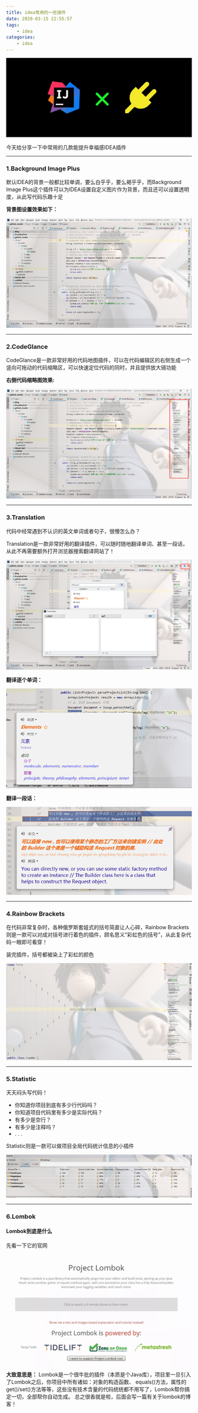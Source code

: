 ```yaml
---
title: idea常用的一些插件
date: 2020-03-15 22:55:57
tags:
    - idea
categories:
    - idea
---
```

![idea插件](./idea常用的一些插件/idea插件.jpg)

今天给分享一下中常用的几款能提升幸福感IDEA插件

---

### 1.Background Image Plus
<!--more-->
默认IDEA的背景一般都比较单调，要么白乎乎，要么褐乎乎，而Background Image Plus这个插件可以为IDEA设置自定义图片作为背景，而且还可以设置透明度，从此写代码乐趣十足

**背景图设置效果如下：**

![Background Image Plus](./idea常用的一些插件/Background.png)

---

### 2.CodeGlance

CodeGlance是一款非常好用的代码地图插件，可以在代码编辑区的右侧生成一个竖向可拖动的代码缩略区，可以快速定位代码的同时，并且提供放大镜功能

**右侧代码缩略图效果:**

![codeGlance](./idea常用的一些插件/CodeGlance.jpg)

---

### 3.Translation

代码中经常遇到不认识的英文单词或者句子，很懵怎么办？

Translation是一款非常好用的翻译插件，可以随时随地翻译单词、甚至一段话，从此不再需要额外打开浏览器搜索翻译网站了！

![TranslationIn](./idea常用的一些插件/TranslationIn.jpg)

**翻译逐个单词：**

![翻译单词](./idea常用的一些插件/翻译单词.jpg)

**翻译一段话：**

![翻译一段话](./idea常用的一些插件/翻译一段话.jpg)

---

### 4.Rainbow Brackets

在代码非常复杂时，各种俄罗斯套娃式的括号简直让人心碎，Rainbow Brackets则是一款可以对成对括号进行着色的插件，顾名思义“彩虹色的括号”，从此复杂代码一眼即可看穿！

装完插件，括号都被染上了彩虹的颜色

![Rainbow Brackets](./idea常用的一些插件/RainbowBrackets.jpg)

---

### 5.Statistic

天天闷头写代码！

* 你知道你项目到底有多少行代码吗？
* 你知道项目代码里有多少是实际代码？
* 有多少是空行？
* 有多少是注释吗？
* . . .

Statistic则是一款可以做项目全局代码统计信息的小插件

![Statistic](./idea常用的一些插件/Statistic.jpg)

---

### 6.Lombok

#### Lombok到底是什么

先看一下它的官网
![lombok官网](./idea常用的一些插件/lombok官网.jpg)
**大致意思是：** Lombok是一个很牛批的插件（本质是个Java库），项目里一旦引入了Lombok之后，你项目中所有诸如：对象的构造函数、 equals()方法，属性的 get()/set()方法等等，这些没有技术含量的代码统统都不用写了，Lombok帮你搞定一切，全部帮你自动生成。
总之很香就是啦，后面会写一篇有关于lombok的博客！
